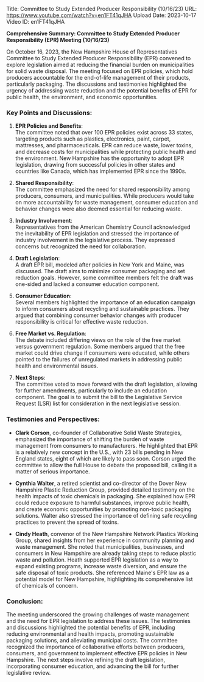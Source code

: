 Title: Committee to Study Extended Producer Responsibility (10/16/23)
URL: https://www.youtube.com/watch?v=en1FT41qJHA
Upload Date: 2023-10-17
Video ID: en1FT41qJHA

**Comprehensive Summary: Committee to Study Extended Producer Responsibility (EPR) Meeting (10/16/23)**

On October 16, 2023, the New Hampshire House of Representatives Committee to Study Extended Producer Responsibility (EPR) convened to explore legislation aimed at reducing the financial burden on municipalities for solid waste disposal. The meeting focused on EPR policies, which hold producers accountable for the end-of-life management of their products, particularly packaging. The discussions and testimonies highlighted the urgency of addressing waste reduction and the potential benefits of EPR for public health, the environment, and economic opportunities.

### Key Points and Discussions:

1. **EPR Policies and Benefits**:  
   The committee noted that over 100 EPR policies exist across 33 states, targeting products such as plastics, electronics, paint, carpet, mattresses, and pharmaceuticals. EPR can reduce waste, lower toxins, and decrease costs for municipalities while protecting public health and the environment. New Hampshire has the opportunity to adopt EPR legislation, drawing from successful policies in other states and countries like Canada, which has implemented EPR since the 1990s.

2. **Shared Responsibility**:  
   The committee emphasized the need for shared responsibility among producers, consumers, and municipalities. While producers would take on more accountability for waste management, consumer education and behavior changes were also deemed essential for reducing waste.

3. **Industry Involvement**:  
   Representatives from the American Chemistry Council acknowledged the inevitability of EPR legislation and stressed the importance of industry involvement in the legislative process. They expressed concerns but recognized the need for collaboration.

4. **Draft Legislation**:  
   A draft EPR bill, modeled after policies in New York and Maine, was discussed. The draft aims to minimize consumer packaging and set reduction goals. However, some committee members felt the draft was one-sided and lacked a consumer education component.

5. **Consumer Education**:  
   Several members highlighted the importance of an education campaign to inform consumers about recycling and sustainable practices. They argued that combining consumer behavior changes with producer responsibility is critical for effective waste reduction.

6. **Free Market vs. Regulation**:  
   The debate included differing views on the role of the free market versus government regulation. Some members argued that the free market could drive change if consumers were educated, while others pointed to the failures of unregulated markets in addressing public health and environmental issues.

7. **Next Steps**:  
   The committee voted to move forward with the draft legislation, allowing for further amendments, particularly to include an education component. The goal is to submit the bill to the Legislative Service Request (LSR) list for consideration in the next legislative session.

### Testimonies and Perspectives:

- **Clark Corson**, co-founder of Collaborative Solid Waste Strategies, emphasized the importance of shifting the burden of waste management from consumers to manufacturers. He highlighted that EPR is a relatively new concept in the U.S., with 23 bills pending in New England states, eight of which are likely to pass soon. Corson urged the committee to allow the full House to debate the proposed bill, calling it a matter of serious importance.

- **Cynthia Walter**, a retired scientist and co-director of the Dover New Hampshire Plastic Reduction Group, provided detailed testimony on the health impacts of toxic chemicals in packaging. She explained how EPR could reduce exposure to harmful substances, improve public health, and create economic opportunities by promoting non-toxic packaging solutions. Walter also stressed the importance of defining safe recycling practices to prevent the spread of toxins.

- **Cindy Heath**, convenor of the New Hampshire Network Plastics Working Group, shared insights from her experience in community planning and waste management. She noted that municipalities, businesses, and consumers in New Hampshire are already taking steps to reduce plastic waste and pollution. Heath supported EPR legislation as a way to expand existing programs, increase waste diversion, and ensure the safe disposal of toxic products. She referenced Maine's EPR law as a potential model for New Hampshire, highlighting its comprehensive list of chemicals of concern.

### Conclusion:  
The meeting underscored the growing challenges of waste management and the need for EPR legislation to address these issues. The testimonies and discussions highlighted the potential benefits of EPR, including reducing environmental and health impacts, promoting sustainable packaging solutions, and alleviating municipal costs. The committee recognized the importance of collaborative efforts between producers, consumers, and government to implement effective EPR policies in New Hampshire. The next steps involve refining the draft legislation, incorporating consumer education, and advancing the bill for further legislative review.